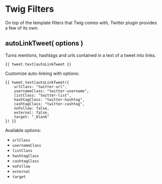 # Twig Filters

On top of the template filters that Twig comes with, Twitter plugin provides a few of its own.

## autoLinkTweet( options )

Turns mentions, hashtags and urls contained in a text of a tweet into links.

    {{ tweet.text|autoLinkTweet }}

Customize auto-linking with options:

    {{ tweet.text|autoLinkTweet({
        urlClass: "twitter-url",
        usernameClass: "twitter-username",
        listClass: "twitter-list",
        hashtagClass: "twitter-hashtag",
        cashtagClass: "twitter-cashtag",
        noFollow: false,
        external: false,
        target: "_blank"
    }) }}

Available options:

- `urlClass`
- `usernameClass`
- `listClass`
- `hashtagClass`
- `cashtagClass`
- `noFollow`
- `external`
- `target`